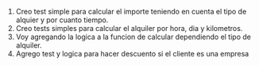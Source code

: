 1. Creo test simple para calcular el importe teniendo en cuenta el tipo de alquier y por cuanto tiempo.
2. Creo tests simples para calcular el alquiler por hora, dia y kilometros.
3. Voy agregando la logica a la funcion de calcular dependiendo el tipo de alquiler.
4. Agrego test y logica para hacer descuento si el cliente es una empresa
